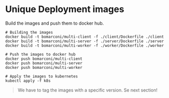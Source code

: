 # Unique Deployment images
Build the images and push them to docker hub.  
```
# Building the images
docker build -t bomarconi/multi-client -f ./client/Dockerfile ./client
docker build -t bomarconi/multi-server -f ./server/Dockerfile ./server
docker build -t bomarconi/multi-worker -f ./worker/Dockerfile ./worker

# Push the images to docker hub
docker push bomarconi/multi-client
docker push bomarconi/multi-server
docker push bomarconi/multi-worker

# Apply the images to kubernetes
kubectl apply -f k8s
```
> We have to tag the images with a specific version. Se next section!  
